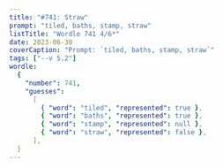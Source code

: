 ```yaml
---
title: "#741: Straw"
prompt: "tiled, baths, stamp, straw"
listTitle: "Wordle 741 4/6*"
date: 2023-06-30
coverCaption: "Prompt: `tiled, baths, stamp, straw`"
tags: ["--v 5.2"]
wordle:
  {
    "number": 741,
    "guesses":
      [
        { "word": "tiled", "represented": true },
        { "word": "baths", "represented": true },
        { "word": "stamp", "represented": null },
        { "word": "straw", "represented": false },
      ],
  }
---
```

